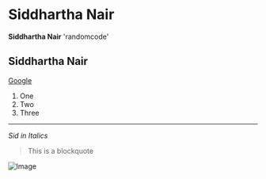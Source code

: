 # Siddhartha Nair

**Siddhartha Nair**   'randomcode'

## Siddhartha Nair

[Google](https://www.google.com)

1. One
2. Two
3. Three

---

*Sid in Italics*
> This is a blockquote

![Image](https://images.squarespace-cdn.com/content/v1/55cfb535e4b061baebe310df/1587472623697-IC8B3J3ZIZI0AMIE7U8G/sky+photo+for+website+home+page.jpeg?format=2500w)
